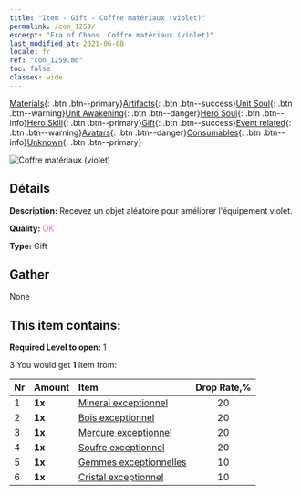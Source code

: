 ```yaml
---
title: "Item - Gift - Coffre matériaux (violet)"
permalink: /con_1259/
excerpt: "Era of Chaos  Coffre matériaux (violet)"
last_modified_at: 2021-06-08
locale: fr
ref: "con_1259.md"
toc: false
classes: wide
---
```

 [Materials](/ItemsFR/){: .btn .btn--primary}[Artifacts](/ItemsFR/Artifacts/){: .btn .btn--success}[Unit Soul](/ItemsFR/UnitSoul/){: .btn .btn--warning}[Unit Awakening](/ItemsFR/UnitAwakening/){: .btn .btn--danger}[Hero Soul](/ItemsFR/HeroSoul/){: .btn .btn--info}[Hero Skill](/ItemsFR/HeroSkill/){: .btn .btn--primary}[Gift](/ItemsFR/Gift/){: .btn .btn--success}[Event related](/ItemsFR/Events/){: .btn .btn--warning}[Avatars](/ItemsFR/Avatars/){: .btn .btn--danger}[Consumables](/ItemsFR/Consumables/){: .btn .btn--info}[Unknown](/ItemsFR/Unknown/){: .btn .btn--primary}

 ![Coffre matériaux (violet)](/images/t/i_304002.png)

## Détails
 **Description:** Recevez un objet aléatoire pour améliorer l'équipement violet.

 **Quality:** <span style="color: #DA70D6">OK</span>

 **Type:** Gift

## Gather

  None

## This item contains:

 **Required Level to open:** 1

 3 You would get **1** item  from:

  | Nr | Amount |     Item    | Drop Rate,% |
  |:---|:-------|:------------|:---------:|
  | 1 |  **1x** | [Minerai exceptionnel](/ItemsFR/mat_33/) | 20 | 
  | 2 |  **1x** | [Bois exceptionnel](/ItemsFR/mat_34/) | 20 | 
  | 3 |  **1x** | [Mercure exceptionnel](/ItemsFR/mat_35/) | 20 | 
  | 4 |  **1x** | [Soufre exceptionnel](/ItemsFR/mat_36/) | 20 | 
  | 5 |  **1x** | [Gemmes exceptionnelles](/ItemsFR/mat_37/) | 10 | 
  | 6 |  **1x** | [Cristal exceptionnel](/ItemsFR/mat_38/) | 10 | 
